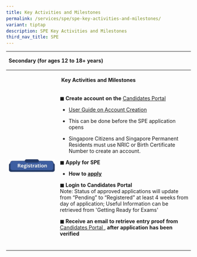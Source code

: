 ```yaml
---
title: Key Activities and Milestones
permalink: /services/spe/spe-key-activities-and-milestones/
variant: tiptap
description: SPE Key Activities and Milestones
third_nav_title: SPE
---
```

<table>
<tbody>
<tr>
<td rowspan="1" colspan="2">
<p><strong>Secondary (for ages 12 to 18+ years)</strong>
</p>
</td>
</tr>
<tr>
<th rowspan="1" colspan="2">
<p>Key Activities and Milestones</p>
</th>
</tr>
<tr>
<td rowspan="1" colspan="1">
<div class="isomer-image-wrapper">
<img style="width: 100%;" height="auto" width="100%" alt="SPE_Registration_Image" src="/images/SPE/Key Activities and Milestones/Registration_SPE_title.png">
</div>
</td>
<td rowspan="1" colspan="1">
<p></p>
<p></p>
<p><strong>◼ Create account on the&nbsp;</strong><a href="https://myexams.seab.gov.sg/auth/login" rel="noopener noreferrer nofollow" target="_blank"><u>Candidates Portal</u></a>
</p>
<ul data-tight="true" class="tight">
<li>
<p><a href="https://www.moe.gov.sg/-/media/files/returning-singaporeans/spe-user-guide-for-candidates-portal.pdf" rel="noopener noreferrer nofollow" target="_blank"><u>User Guide on Account Creation</u></a>
</p>
</li>
<li>
<p>This can be done before the SPE application opens</p>
</li>
<li>
<p>Singapore Citizens and Singapore Permanent Residents must use NRIC or
Birth Certificate Number to create an account.</p>
</li>
</ul>
<p><strong>◼ Apply for SPE</strong>
</p>
<ul data-tight="true" class="tight">
<li>
<p><strong>How to&nbsp;<a href="https://www.seab.gov.sg/home/services/spe/spe-application-procedures" rel="noopener noreferrer nofollow" target="_blank"><u>apply</u></a></strong>
</p>
</li>
</ul>
<p><strong>◼ Login to Candidates Portal&nbsp;</strong> 
<br>Note: Status of approved applications will update from “Pending” to “Registered”
at least 4 weeks from day of application; Useful Information can be retrieved
from 'Getting Ready for Exams'</p>
<p><strong>◼ Receive an email to retrieve entry proof from</strong>&nbsp;
<a href="https://myexams.seab.gov.sg/auth/login" rel="noopener noreferrer nofollow" target="_blank"><u>Candidates Portal</u>
</a>, <strong>after application has been verified</strong>
</p>
</td>
</tr>
<tr>
<td rowspan="1" colspan="1">
<p></p>
</td>
<td rowspan="1" colspan="1">
<p></p>
</td>
</tr>
</tbody>
</table>
<p></p>